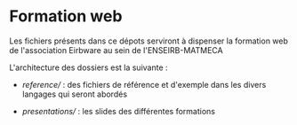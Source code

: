 
Formation web
=============

Les fichiers présents dans ce dépots serviront à dispenser la
formation web de l'association Eirbware au sein de l'ENSEIRB-MATMECA

L'architecture des dossiers est la suivante :

* *reference/* : des fichiers de référence et d'exemple dans les divers
  langages qui seront abordés

* *presentations/* : les slides des différentes formations

